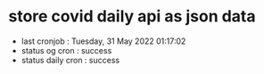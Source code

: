 # store covid daily api as json data

- last cronjob : Tuesday, 31 May 2022 01:17:02
- status og cron : success
- status daily cron : success
      
      